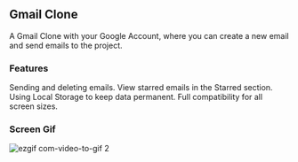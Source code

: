 
<h2>Gmail Clone</h2>

A Gmail Clone with your Google Account, where you can create a new email and send emails to the project.

<h3>Features</h3>

Sending and deleting emails.
View starred emails in the Starred section.
Using Local Storage to keep data permanent.
Full compatibility for all screen sizes.

<h3>Screen Gif</h3>

![ezgif com-video-to-gif 2](https://github.com/begpan/gmailClone/assets/145170180/c29fd4a7-cb56-46ea-88b4-4c22c04d0ea9)
